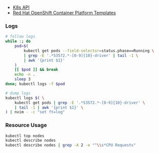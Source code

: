 - [K8s API](https://kubernetes.io/docs/reference/kubernetes-api/)
- [Red Hat OpenShift Container Platform Templates](https://docs.openshift.com/container-platform/3.11/dev_guide/templates.html#dev-guide-templates)

### Logs
```bash
# follow logs
while :; do
    pod=$(
        kubectl get pods --field-selector=status.phase==Running \
        | grep -E '.*53572.*-[0-9]{10}-driver' | tail -1 \
        | awk '{print $1}'
    )
    [[ $pod ]] && break
    echo -n .
    sleep 3
done; kubectl logs -f $pod
```
```bash
# dump logs
kubectl logs $( \
    kubectl get pods | grep -E '.*53572.*-[0-9]{10}-driver' \
    | tail -1 | awk '{print $1}' \
) | nvim - -c "set ft=log"
```

### Resource Usage
```bash
kubectl top nodes
kubectl describe nodes
kubectl describe nodes | grep -A 2 -e "^\\s*CPU Requests"
```
